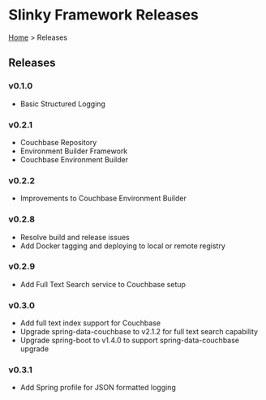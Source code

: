 # Slinky Framework Releases

[Home](../README.md) > Releases

## Releases

### v0.1.0

- Basic Structured Logging

### v0.2.1

- Couchbase Repository
- Environment Builder Framework
- Couchbase Environment Builder

### v0.2.2

- Improvements to Couchbase Environment Builder

### v0.2.8
- Resolve build and release issues
- Add Docker tagging and deploying to local or remote registry

### v0.2.9
- Add Full Text Search service to Couchbase setup

### v0.3.0
- Add full text index support for Couchbase
- Upgrade spring-data-couchbase to v2.1.2 for full text search capability
- Upgrade spring-boot to v1.4.0 to support spring-data-couchbase upgrade

### v0.3.1
- Add Spring profile for JSON formatted logging